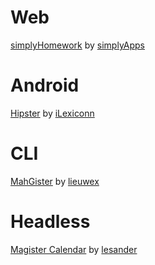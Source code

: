 Web
===
[simplyHomework](https://github.com/simplyGits/simplyHomework) by [simplyApps](https://github.com/simplyGits)

Android
===
[Hipster](https://github.com/iLexiconn/Hipster) by [iLexiconn](https://github.com/iLexiconn)

CLI
===
[MahGister](https://github.com/lieuwex/MahGister) by [lieuwex](https://github.com/lieuwex)

Headless
===
[Magister Calendar](https://github.com/lesander/magister-calendar) by [lesander](https://github.com/lesander)
